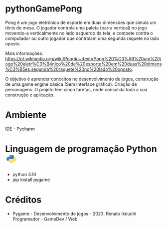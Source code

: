 # pythonGamePong

Pong é um jogo eletrônico de esporte em duas dimensões que simula um tênis de mesa. 
O jogador controla uma paleta (barra vertical) no jogo movendo-a verticalmente no lado esquerdo da tela, e compete contra o computador ou outro jogador que controlam uma segunda raquete no lado oposto.

Mais informações: 
https://pt.wikipedia.org/wiki/Pong#:~:text=Pong%20%C3%A9%20um%20jogo%20eletr%C3%B4nico%20de%20esporte%20em%20duas%20dimens%C3%B5es,segunda%20raquete%20no%20lado%20oposto.

O objetivo é aprender conceitos no desenvolvimento de jogos, construção de uma game engine básica (Sem interface gráfica). Criação de personagens. O projeto tem cinco tarefas, onde consolida toda a sua construção e aplicação.

# Ambiente
IDE - Pycharm
# Linguagem de programação Python  <img alt="jgjefersonluis-Python" height="30" width="40" src="https://raw.githubusercontent.com/devicons/devicon/master/icons/python/python-original.svg">
* python 3.10 
* pip install pygame
# Créditos
* Pygame - Desenvolvimento de jogos - 2023. Renato Ikeuchi Programador - GameDev / Web
